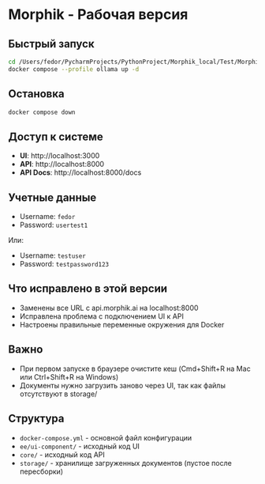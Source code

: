 # Morphik - Рабочая версия

## Быстрый запуск

```bash
cd /Users/fedor/PycharmProjects/PythonProject/Morphik_local/Test/Morphik_local
docker compose --profile ollama up -d
```

## Остановка

```bash
docker compose down
```

## Доступ к системе

- **UI**: http://localhost:3000
- **API**: http://localhost:8000
- **API Docs**: http://localhost:8000/docs

## Учетные данные

- Username: `fedor`
- Password: `usertest1`

Или:
- Username: `testuser`
- Password: `testpassword123`

## Что исправлено в этой версии

- Заменены все URL с api.morphik.ai на localhost:8000
- Исправлена проблема с подключением UI к API
- Настроены правильные переменные окружения для Docker

## Важно

- При первом запуске в браузере очистите кеш (Cmd+Shift+R на Mac или Ctrl+Shift+R на Windows)
- Документы нужно загрузить заново через UI, так как файлы отсутствуют в storage/

## Структура

- `docker-compose.yml` - основной файл конфигурации
- `ee/ui-component/` - исходный код UI
- `core/` - исходный код API
- `storage/` - хранилище загруженных документов (пустое после пересборки)